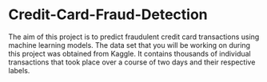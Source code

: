# Credit-Card-Fraud-Detection
The aim of this project is to predict fraudulent credit card transactions using machine learning models.    The data set that you will be working on during this project was obtained from Kaggle. It contains thousands of individual transactions that took place over a course of two days and their respective labels.
